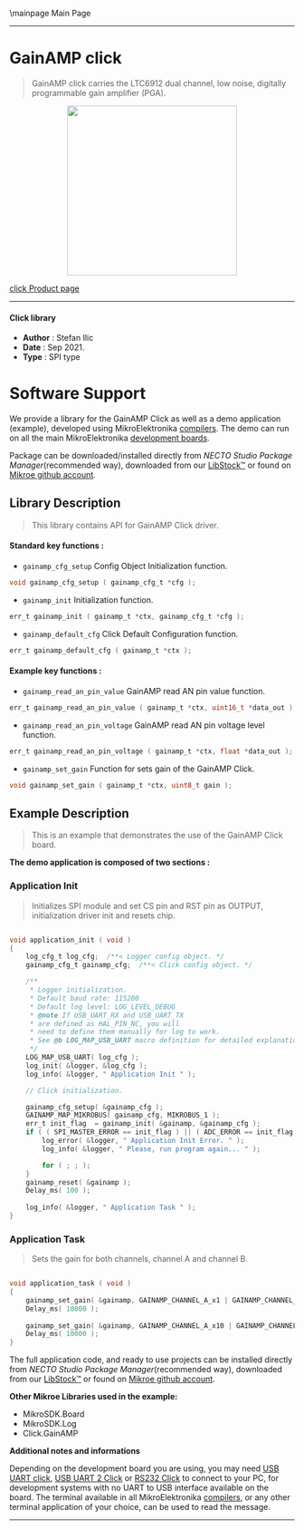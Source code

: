 \mainpage Main Page

---
# GainAMP click

> GainAMP click carries the LTC6912 dual channel, low noise, digitally programmable gain amplifier (PGA).

<p align="center">
  <img src="https://download.mikroe.com/images/click_for_ide/gainamp_click.png" height=300px>
</p>

[click Product page](https://www.mikroe.com/gainamp-click)

---


#### Click library

- **Author**        : Stefan Ilic
- **Date**          : Sep 2021.
- **Type**          : SPI type


# Software Support

We provide a library for the GainAMP Click
as well as a demo application (example), developed using MikroElektronika
[compilers](https://www.mikroe.com/necto-studio).
The demo can run on all the main MikroElektronika [development boards](https://www.mikroe.com/development-boards).

Package can be downloaded/installed directly from *NECTO Studio Package Manager*(recommended way), downloaded from our [LibStock&trade;](https://libstock.mikroe.com) or found on [Mikroe github account](https://github.com/MikroElektronika/mikrosdk_click_v2/tree/master/clicks).

## Library Description

> This library contains API for GainAMP Click driver.

#### Standard key functions :

- `gainamp_cfg_setup` Config Object Initialization function.
```c
void gainamp_cfg_setup ( gainamp_cfg_t *cfg );
```

- `gainamp_init` Initialization function.
```c
err_t gainamp_init ( gainamp_t *ctx, gainamp_cfg_t *cfg );
```

- `gainamp_default_cfg` Click Default Configuration function.
```c
err_t gainamp_default_cfg ( gainamp_t *ctx );
```

#### Example key functions :

- `gainamp_read_an_pin_value` GainAMP read AN pin value function.
```c
err_t gainamp_read_an_pin_value ( gainamp_t *ctx, uint16_t *data_out );
```

- `gainamp_read_an_pin_voltage` GainAMP read AN pin voltage level function.
```c
err_t gainamp_read_an_pin_voltage ( gainamp_t *ctx, float *data_out );
```

- `gainamp_set_gain` Function for sets gain of the GainAMP Click.
```c
void gainamp_set_gain ( gainamp_t *ctx, uint8_t gain );
```

## Example Description

> This is an example that demonstrates the use of the GainAMP Click board.

**The demo application is composed of two sections :**

### Application Init

> Initializes SPI module and set CS pin and RST pin as OUTPUT, initialization driver init and resets chip.

```c

void application_init ( void )
{
    log_cfg_t log_cfg;  /**< Logger config object. */
    gainamp_cfg_t gainamp_cfg;  /**< Click config object. */

    /** 
     * Logger initialization.
     * Default baud rate: 115200
     * Default log level: LOG_LEVEL_DEBUG
     * @note If USB_UART_RX and USB_UART_TX 
     * are defined as HAL_PIN_NC, you will 
     * need to define them manually for log to work. 
     * See @b LOG_MAP_USB_UART macro definition for detailed explanation.
     */
    LOG_MAP_USB_UART( log_cfg );
    log_init( &logger, &log_cfg );
    log_info( &logger, " Application Init " );

    // Click initialization.

    gainamp_cfg_setup( &gainamp_cfg );
    GAINAMP_MAP_MIKROBUS( gainamp_cfg, MIKROBUS_1 );
    err_t init_flag  = gainamp_init( &gainamp, &gainamp_cfg );
    if ( ( SPI_MASTER_ERROR == init_flag ) || ( ADC_ERROR == init_flag ) ) {
        log_error( &logger, " Application Init Error. " );
        log_info( &logger, " Please, run program again... " );

        for ( ; ; );
    }
    gainamp_reset( &gainamp );
    Delay_ms( 100 );
    
    log_info( &logger, " Application Task " );
}

```

### Application Task

> Sets the gain for both channels, channel A and channel B.

```c

void application_task ( void )
{
    gainamp_set_gain( &gainamp, GAINAMP_CHANNEL_A_x1 | GAINAMP_CHANNEL_B_x5 );
    Delay_ms( 10000 );
    
    gainamp_set_gain( &gainamp, GAINAMP_CHANNEL_A_x10 | GAINAMP_CHANNEL_B_x100 );
    Delay_ms( 10000 );
}

```

The full application code, and ready to use projects can be installed directly from *NECTO Studio Package Manager*(recommended way), downloaded from our [LibStock&trade;](https://libstock.mikroe.com) or found on [Mikroe github account](https://github.com/MikroElektronika/mikrosdk_click_v2/tree/master/clicks).

**Other Mikroe Libraries used in the example:**

- MikroSDK.Board
- MikroSDK.Log
- Click.GainAMP

**Additional notes and informations**

Depending on the development board you are using, you may need
[USB UART click](http://shop.mikroe.com/usb-uart-click),
[USB UART 2 Click](http://shop.mikroe.com/usb-uart-2-click) or
[RS232 Click](http://shop.mikroe.com/rs232-click) to connect to your PC, for
development systems with no UART to USB interface available on the board. The
terminal available in all MikroElektronika
[compilers](http://shop.mikroe.com/compilers), or any other terminal application
of your choice, can be used to read the message.

---
